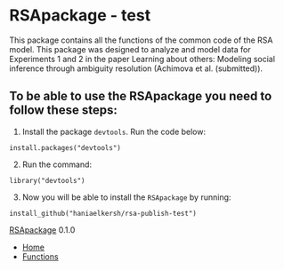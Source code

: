 # RSApackage - test

This package contains all the functions of the common code of the RSA model. This package was designed to analyze and model data for Experiments 1 and 2 in the paper Learning about others: Modeling social inference through ambiguity resolution (Achimova et al. (submitted)).

## To be able to use the RSApackage you need to follow these steps:
1. Install the package `devtools`.
Run the code below:
```
install.packages("devtools")
```

2. Run the command:
```
library("devtools")
```

3. Now you will be able to install the `RSApackage` by running:
```
install_github("haniaelkersh/rsa-publish-test")
```
[RSApackage](https://haniaelkersh.github.io/rsa-publish-test) 0.1.0

-   [Home](https://haniaelkersh.github.io/rsa-publish-test)
-   [Functions](https://haniaelkersh.github.io/rsa-publish-test)
